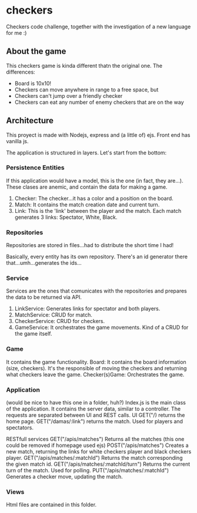 # checkers
Checkers code challenge, together with the investigation of a new language for me :)

## About the game
This checkers game is kinda different thatn the original one. The differences:
* Board is 10x10!
* Checkers can move anywhere in range to a free space, but
* Checkers can't jump over a friendly checker
* Checkers can eat any number of enemy checkers that are on the way

## Architecture
This proyect is made with Nodejs, express and (a little of) ejs. Front end has vanilla js.

The application is structured in layers. Let's start from the bottom:

### Persistence Entities
If this application would have a model, this is the one (in fact, they are...). These clases are anemic, and contain the data for making a game.
1. Checker: The checker...it has a color and a position on the board.
2. Match: It contains the match creation date and current turn.
3. Link: This is the 'link' between the player and the match. Each match generates 3 links: Spectator, White, Black.

### Repositories
Repositories are stored in files...had to distribute the short time I had!

Basically, every entity has its own repository. There's an id generator there that...umh...generates the ids...

### Service
Services are the ones that comunicates with the repositories and prepares the data to be returned via API.
1. LinkService: Generates links for spectator and both players.
2. MatchService: CRUD for match.
3. CheckerService: CRUD for checkers.
4. GameService: It orchestrates the game movements. Kind of a CRUD for the game itself.

### Game
It contains the game functionality.
Board: It contains the board information (size, checkers). It's the responsible of moving the checkers and returning what checkers leave the game.
Checker(s)Game: Orchestrates the game.

### Application
(would be nice to have this one in a folder, huh?)
Index.js is the main class of the application. It contains the server data, similar to a controller. 
The requests are separated between UI and REST calls.
UI
GET("/) returns the home page.
GET("/damas/:link") returns the match. Used for players and spectators.

RESTfull services
GET("/apis/matches") Returns all the matches (this one could be removed if homepage used ejs)
POST("/apis/matches") Creates a new match, returning the links for white checkers player and black checkers player.
GET("/apis/matches/:matchId") Returns the match corresponding the given match id.
GET("/apis/matches/:matchId/turn") Returns the current turn of the match. Used for polling.
PUT("/apis/matches/:matchId") Generates a checker move, updating the match.

### Views
Html files are contained in this folder.



